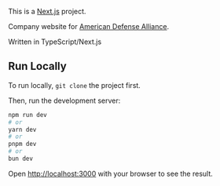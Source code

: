 This is a [Next.js](https://nextjs.org/) project. 

Company website for [American Defense Alliance](https://americandefensealliance.org/).

Written in TypeScript/Next.js 

## Run Locally

To run locally, `git clone` the project first.

Then, run the development server:

```bash
npm run dev
# or
yarn dev
# or
pnpm dev
# or
bun dev
```

Open [http://localhost:3000](http://localhost:3000) with your browser to see the result.

